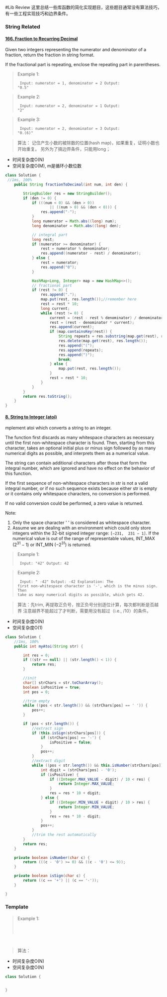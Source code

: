 #Lib Review
这里总结一些库函数的简化实现题目，这些题目通常没有算法技巧，有一些工程实现技巧和边界条件。

### String Related
#### [166. Fraction to Recurring Decimal](https://leetcode.com/problems/fraction-to-recurring-decimal/)
Given two integers representing the numerator and denominator of a fraction, return the fraction in string format.

If the fractional part is repeating, enclose the repeating part in parentheses.

>Example 1:
<code><pre>
Input: numerator = 1, denominator = 2
Output: "0.5"
</code></pre>

>Example 2:
<code><pre>
Input: numerator = 2, denominator = 1
Output: "2"
</code></pre>

>Example 3:
<code><pre>
Input: numerator = 2, denominator = 3
Output: "0.(6)"
</code></pre>

>算法： 记住产生小数的被除数的位置(hash map)，如果重复，证明小数也开始重复。
另外为了搞边界条件，只能用long；
+ 时间复杂度O(N)
+ 空间复杂度O(M), m是循环小数位数

```java
class Solution {
 //1ms, 100%
    public String fractionToDecimal(int num, int den) {

        StringBuilder res = new StringBuilder();
        if (den != 0) {
            if (((num < 0) && (den > 0))
                    || ((num > 0) && (den < 0))) {
                res.append("-");
            }
            long numerator = Math.abs((long) num);
            long denominator = Math.abs((long) den);

            // integral part
            long rest;
            if (numerator >= denominator) {
                rest = numerator % denominator;
                res.append((numerator - rest) / denominator);
            } else {
                rest = numerator;
                res.append("0");
            }

            HashMap<Long, Integer> map = new HashMap<>();
            // fractional part
            if (rest != 0) {
                res.append(".");
                map.put(rest, res.length());//remember here
                rest = rest * 10;
                long current;
                while (rest != 0) {
                    current = (rest - rest % denominator) / denominator;// current = 0 when rest < denominator
                    rest = (rest - denominator * current);
                    res.append(current);
                    if (map.containsKey(rest)) {
                        String repeats = res.substring(map.get(rest), res.length());
                        res.delete(map.get(rest), res.length());
                        res.append("(");
                        res.append(repeats);
                        res.append(")");
                        break;
                    } else {
                        map.put(rest, res.length());
                    }
                    rest = rest * 10;
                }
            }
        }
        return res.toString();
    }
}
```


#### [8. String to Integer (atoi)](https://leetcode.com/problems/string-to-integer-atoi/)
mplement atoi which converts a string to an integer.

The function first discards as many whitespace characters as necessary until the first non-whitespace character is found. Then, starting from this character, takes an optional initial plus or minus sign followed by as many numerical digits as possible, and interprets them as a numerical value.

The string can contain additional characters after those that form the integral number, which are ignored and have no effect on the behavior of this function.

If the first sequence of non-whitespace characters in str is not a valid integral number, or if no such sequence exists because either str is empty or it contains only whitespace characters, no conversion is performed.

If no valid conversion could be performed, a zero value is returned.

Note:
1. Only the space character ' ' is considered as whitespace character.
2. Assume we are dealing with an environment which could only store integers within the 32-bit signed integer range: `[−231,  231 − 1]`. If the numerical value is out of the range of representable values, INT_MAX $(2^31 − 1)$ or INT_MIN $(−2^31)$ is returned.

>Example 1:
<code><pre>
Input: "42"
Output: 42
</code></pre>

>Example 2:
<code><pre>
Input: "   -42"
Output: -42
Explanation: The first non-whitespace character is '-', which is the minus sign.
             Then take as many numerical digits as possible, which gets 42.
</code></pre>

>算法：先trim, 再提取正负号，按正负号分别逐位计算，每次都判断是否越界
注意越界不能超过了才判断，需要用没有超过（i.e., /10）的条件。
+ 时间复杂度O(N)
+ 空间复杂度O(1)

```java
class Solution {
    //1ms, 100%
    public int myAtoi(String str) {

        int res = 0;
        if ((str == null) || (str.length() < 1)) {
            return res;
        }

        //init
        char[] strChars = str.toCharArray();
        boolean isPositive = true;
        int pos = 0;

        //trim empty
        while ((pos < str.length()) && (strChars[pos] == ' ')) {
            pos++;
        }

        if (pos < str.length()) {
            //extract sign
            if (this.isSign(strChars[pos])) {
                if (strChars[pos] == '-') {
                    isPositive = false;
                }
                pos++;
            }
            //extract digit
            while ((pos < str.length()) && this.isNumber(strChars[pos])) {
                int digit = (strChars[pos] - '0');
                if (isPositive) {
                    if ((Integer.MAX_VALUE - digit) / 10 < res) {
                        return Integer.MAX_VALUE;
                    }
                    res = res * 10 + digit;
                } else {
                    if ((Integer.MIN_VALUE + digit) / 10 > res) {
                        return Integer.MIN_VALUE;
                    }
                    res = res * 10 - digit;
                }
                pos++;
            }
            //trim the rest automatically
        }
        return res;
    }

    private boolean isNumber(char c) {
        return (((c - '0') >= 0) && ((c - '0') <= 9));
    }

    private boolean isSign(char c) {
        return ((c == '+') || (c == '-'));
    }

}
```

### Template
#### []()


>Example 1:
<code><pre>

</code></pre>

>算法：
+ 时间复杂度O(N)
+ 空间复杂度O(N)

```java
class Solution {


}
```